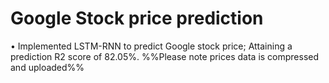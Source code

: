 # Google Stock price prediction
•	Implemented LSTM-RNN to predict Google stock price; Attaining a prediction R2 score of 82.05%.
%%Please note prices data is compressed and uploaded%%
